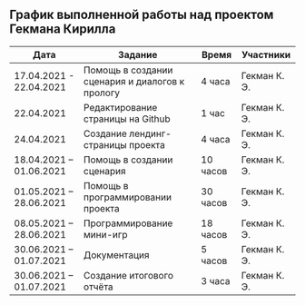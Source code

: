 ## График выполненной работы над проектом Гекмана Кирилла

| Дата                    | Задание                                         | Время     |  Участники   |  
|-------------------------|-------------------------------------------------|-----------|--------------|
| 17.04.2021 - 22.04.2021 | Помощь в создании сценария и диалогов к прологу | 4 часа    | Гекман К. Э. |
| 22.04.2021              | Редактирование страницы на Github               | 1 час     | Гекман К. Э. |
| 24.04.2021              | Создание лендинг-страницы проекта               | 4 часа    | Гекман К. Э. |
| 18.04.2021 – 01.06.2021 | Помощь в создании сценария | 10 часов  | Гекман К. Э. |
| 01.05.2021 – 28.06.2021 | Помощь в программировании проекта             | 30 часов | Гекман К. Э. |
| 08.05.2021 – 28.06.2021 | Программирование мини-игр                     | 18 часов | Гекман К. Э. |
| 30.06.2021 – 01.07.2021 | Документация                                  | 5 часов   | Гекман К. Э. |
| 30.06.2021 – 01.07.2021 | Создание итогового отчёта                     | 3 часа    | Гекман К. Э. |